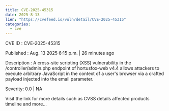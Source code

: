 ```yaml
--- 
title: CVE-2025-45315
date: 2025-8-13
lien: "https://cvefeed.io/vuln/detail/CVE-2025-45315"
categories:
  - cve
---
```


CVE ID : CVE-2025-45315

Published :  Aug. 13
2025
6:15 p.m. | 26 minutes ago

Description : A cross-site scripting (XSS) vulnerability in the /controller/admin.php endpoint of hortusfox-web v4.4 allows attackers to execute arbitrary JavaScript in the context of a user's browser via a crafted payload injected into the email parameter.

Severity: 0.0 | NA

Visit the link for more details
such as CVSS details
affected products
timeline
and more...
